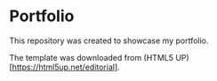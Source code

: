 # Portfolio

 This repository was created to showcase my portfolio.

 The template was downloaded from (HTML5 UP)[https://html5up.net/editorial].